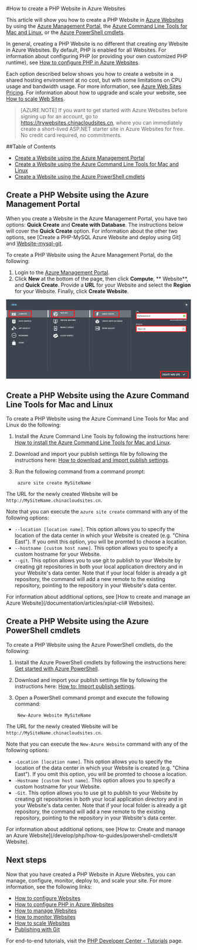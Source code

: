 <properties title="How to create a PHP  Website in Azure  Websites" pageTitle="How to create a PHP  Website in Azure  Websites" metaKeywords="PHP Azure  Websites" description="Learn how to create a PHP  Website in Azure  Websites" documentationCenter="PHP" services=" Websites" editor="mollybos" manager="bjsmith" authors="" />

#How to create a PHP  Website in Azure  Websites

This article will show you how to create a PHP  Website in [Azure  Websites][waws] by using the [Azure Management Portal], the [Azure Command Line Tools for Mac and Linux][xplat-tools], or the [Azure PowerShell cmdlets][powershell-cmdlets].

In general, creating a PHP  Website is no different that creating *any*  Website in Azure  Websites. By default, PHP is enabled for all  Websites. For information about configuring PHP (or providing your own customized PHP runtime), see [How to configure PHP in Azure  Websites][configure-php].

Each option described below shows you how to create a website in a shared hosting environment at no cost, but with some limitations on CPU usage and bandwidth usage. For more information, see [Azure Web Sites Pricing][websites-pricing]. For information about how to upgrade and scale your website, see [How to scale Web Sites][scale-websites].

> [AZURE.NOTE]
> If you want to get started with Azure Websites before signing up for an account, go to <a href="https://trywebsites.chinacloudsites.cn/?language=php">https://trywebsites.chinacloudsites.cn</a>, where you can immediately create a short-lived ASP.NET starter site in Azure Websites for free. No credit card required, no commitments.

##Table of Contents
* [Create a  Website using the Azure Management Portal](#portal)
* [Create a  Website using the Azure Command Line Tools for Mac and Linux](#XplatTools)
* [Create a  Website using the Azure PowerShell cmdlets](#PowerShell)

<h2><a name="portal"></a>Create a PHP  Website using the Azure Management Portal</h2>

When you create a  Website in the Azure Management Portal, you have two options: **Quick Create** and **Create with Database**. The instructions below will cover the **Quick Create** option. For information about the other two options, see [Create a PHP-MySQL Azure  Website and deploy using Git] and [ Website-mysql-git].

To create a PHP  Website using the Azure Management Portal, do the following:

1. Login to the [Azure Management Portal].
1. Click **New** at the bottom of the page, then click **Compute**, ** Website**, and **Quick Create**. Provide a **URL** for your  Website and select the **Region** for your  Website. Finally, click **Create  Website**.

![Select Quick Create  Website](./media/web-sites-php-create-web-sites/select-quickcreate-Website.png)

<h2><a name="XplatTools"></a>Create a PHP  Website using the Azure Command Line Tools for Mac and Linux</h2>

To create a PHP  Website using the Azure Command Line Tools for Mac and Linux do the following:

1. Install the Azure Command Line Tools by following the instructions here: [How to install the Azure Command Line Tools for Mac and Linux](/documentation/articles/xplat-cli#Download).

1. Download and import your publish settings file by following the instructions here: [How to download and import publish settings](/documentation/articles/xplat-cli#Account).

1. Run the following command from a command prompt:

		azure site create MySiteName

The URL for the newly created  Website will be  `http://MySiteName.chinacloudsites.cn`.  
 
Note that you can execute the `azure site create` command with any of the following options:

* `--location [location name]`. This option allows you to specify the location of the data center in which your  Website is created (e.g. "China East"). If you omit this option, you will be promted to choose a location.
* `--hostname [custom host name]`. This option allows you to specify a custom hostname for your  Website.
* `--git`. This option allows you to use git to publish to your  Website by creating git repositories in both your local application directory and in your  Website's data center. Note that if your local folder is already a git repository, the command will add a new remote to the existing repository, pointing to the repository in your  Website's data center.

For information about additional options, see [How to create and manage an Azure  Website](/documentation/articles/xplat-cli# Websites).

<h2><a name="PowerShell"></a>Create a PHP  Website using the Azure PowerShell cmdlets</h2>

To create a PHP  Website using the Azure PowerShell cmdlets, do the following:

1. Install the Azure PowerShell cmdlets by following the instructions here: [Get started with Azure PowerShell](/documentation/articles/install-configure-powershell#GetStarted).

1. Download and import your publish settings file by following the instructions here: [How to: Import publish settings](/documentation/articles/install-configure-powershell#ImportPubSettings).

1. Open a PowerShell command prompt and execute the following command:

		New-Azure Website MySiteName

The URL for the newly created  Website will be  `http://MySiteName.chinacloudsites.cn`.  
 
Note that you can execute the `New-Azure Website` command with any of the following options:

* `-Location [location name]`. This option allows you to specify the location of the data center in which your  Website is created (e.g. "China East"). If you omit this option, you will be promted to choose a location.
* `-Hostname [custom host name]`. This option allows you to specify a custom hostname for your  Website.
* `-Git`. This option allows you to use git to publish to your  Website by creating git repositories in both your local application directory and in your  Website's data center. Note that if your local folder is already a git repository, the command will add a new remote to the existing repository, pointing to the repository in your  Website's data center.

For information about additional options, see [How to: Create and manage an Azure  Website](/develop/php/how-to-guides/powershell-cmdlets/# Website).

<h2><a name="NextSteps"></a>Next steps</h2>

Now that you have created a PHP  Website in Azure  Websites, you can manage, configure, monitor, deploy to, and scale your site. For more information, see the following links:

* [How to configure  Websites](/documentation/articles/web-sites-configure//)
* [How to configure PHP in Azure  Websites][configure-php]
* [How to manage  Websites](/documentation/articles/web-sites-manage)
* [How to monitor  Websites](/documentation/articles/web-sites-monitor)
* [How to scale  Websites](/documentation/articles/web-sites-scale)
* [Publishing with Git](/documentation/articles/web-sites-publish-source-control//)

For end-to-end tutorials, visit the [PHP Developer Center - Tutorials](/develop/php//) page.

[waws]: /zh-cn/documentation/services/web-sites
[Azure Management Portal]: http://manage.windowsazure.cn/
[xplat-tools]: /documentation/articles/xplat-cli
[powershell-cmdlets]: /documentation/articles/install-configure-powershell
[configure-php]: /documentation/articles/web-sites-php-configure
[Website-mysql-git]: /documentation/articles/web-sites-php-mysql-deploy-use-git
[Websites-pricing]: /zh-cn/pricing/overview/
[scale-Websites]: /documentation/articles/web-sites-scale
